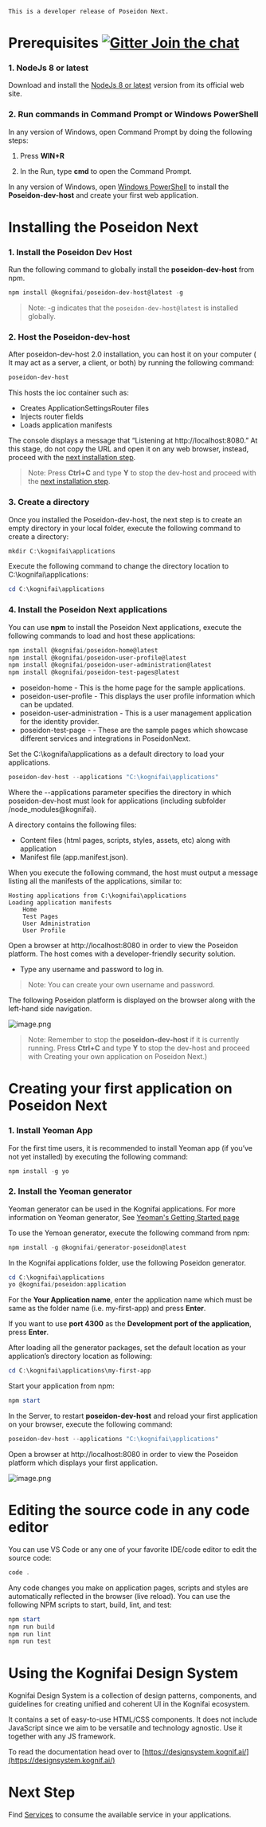  ```
This is a developer release of Poseidon Next.
```
# Prerequisites [![Gitter Join the chat](https://badges.gitter.im/Join%20Chat.svg)](https://gitter.im/kognifai/Lobby)

### 1. NodeJs 8 or latest
Download and install the [NodeJs 8 or latest](https://nodejs.org/) version from its official web site.

### 2. Run commands in Command Prompt or Windows PowerShell
In any version of Windows, open Command Prompt by doing the following steps:

 1. Press **WIN+R** 

 2. In the Run, type **cmd** to open the Command Prompt.

In any version of Windows, open [Windows PowerShell](https://docs.microsoft.com/en-us/powershell/scripting/setup/starting-windows-powershell?view=powershell-6) to install the **Poseidon-dev-host** and create your first web application.


# Installing the Poseidon Next

### 1. Install the Poseidon Dev Host ###
Run the following command to globally install the **poseidon-dev-host** from npm.
```powershell
npm install @kognifai/poseidon-dev-host@latest -g
```
>Note: -g indicates that the ```poseidon-dev-host@latest``` is installed globally.

### 2.	Host the Poseidon-dev-host ###
After poseidon-dev-host 2.0 installation, you can host it on your computer ( It may act as a server, a client, or both) by running the following command:

```powershell
poseidon-dev-host
```
This hosts the ioc container such as: 
- Creates ApplicationSettingsRouter files
- Injects router fields
- Loads application manifests

The console displays a message that “Listening at http://localhost:8080.” At this stage, do not copy the URL and open it on any web browser, instead, proceed with the [next installation step](#Create-a-directory). 

> Note: Press **Ctrl+C** and type **Y** to stop the dev-host and proceed with the [next installation step](#Create-a-directory).

###  3.	Create a directory ### 
Once you installed the Poseidon-dev-host, the next step is to create an empty directory in your local folder, execute the following command to create a directory:

```powershell
mkdir C:\kognifai\applications
```

Execute the following command to change the directory location to C:\kognifai\applications:

```powershell
cd C:\kognifai\applications
```


###  4.	Install the Poseidon Next applications ### 

You can use **npm** to install the Poseidon Next applications, execute the following commands to load and host these applications:
```powershell
npm install @kognifai/poseidon-home@latest
npm install @kognifai/poseidon-user-profile@latest
npm install @kognifai/poseidon-user-administration@latest
npm install @kognifai/poseidon-test-pages@latest
```
- poseidon-home - This is the home page for the sample applications.
- poseidon-user-profile - This displays the user profile information which can be updated.
- poseidon-user-administration - This is a user management application for the identity provider.
- poseidon-test-page -  - These are the sample pages which showcase different services and integrations in PoseidonNext.

Set the C:\kognifai\applications as a default directory to load your applications.

```powershell
poseidon-dev-host --applications "C:\kognifai\applications"
```
Where the --applications parameter specifies the directory in which poseidon-dev-host must look for applications (including subfolder /node_modules@kognifai). 

A directory contains the following files:

- Content files (html pages, scripts, styles, assets, etc) along with application 
- Manifest file (app.manifest.json). 

When you execute the following command, the host must output a message listing all the manifests of the applications, similar to:

```
Hosting applications from C:\kognifai\applications
Loading application manifests
	Home
	Test Pages
	User Administration
	User Profile
```
Open a browser at http://localhost:8080 in order to view the Poseidon platform. The host comes with a developer-friendly security solution. 

- Type any username and password to log in. 

> Note: You can create your own username and password. 

The following Poseidon platform is displayed on the browser along with the left-hand side navigation.

![image.png](.%20images/Poseidon-Applications.png)

> Note: Remember to stop the **poseidon-dev-host** if it is currently running. Press **Ctrl+C** and type **Y** to stop the dev-host and proceed with Creating your own application on Poseidon Next.)



# Creating your first application on Poseidon Next



### 1.	Install Yeoman App ###

For the first time users, it is recommended to install Yeoman app (if you’ve not yet installed) by executing the following command:
```powershell
npm install -g yo
```

### 2.	Install the Yeoman generator ###
Yeoman generator can be used in the Kognifai applications. For more information on Yeoman generator, See [Yeoman's Getting Started page](http://yeoman.io/learning/index.html)

To use the Yemoan generator, execute the following command from npm:
  ```powershell
npm install -g @kognifai/generator-poseidon@latest
```
In the Kognifai applications folder, use the following Poseidon generator.
```powershell
cd C:\kognifai\applications
yo @kognifai/poseidon:application
```
For the **Your Application name**, enter the application name which must be same as the folder name (i.e. my-first-app) and press **Enter**.

If you want to use **port 4300** as the **Development port of the application**, press **Enter**.

 After loading all the generator packages, set the default location as your application’s directory location as following:
 ```powershell
cd C:\kognifai\applications\my-first-app
```
Start your application from npm:
 ```powershell
npm start
```
In the Server, to restart **poseidon-dev-host** and reload your first application on your browser, execute the following command:
 ```powershell
poseidon-dev-host --applications "C:\kognifai\applications"
```
Open a browser at http://localhost:8080 in order to view the Poseidon platform which displays your first application.

![image.png](.%20images/my-first-app.jpg)




# Editing the source code in any code editor

You can use VS Code or any one of your favorite IDE/code editor to edit the source code:
```powershell
code .
```
Any code changes you make on application pages, scripts and styles are automatically reflected in the browser (live reload).
You can use the following NPM scripts to start, build, lint, and test:
```powershell
npm start
npm run build
npm run lint
npm run test
```



# Using the Kognifai Design System

Kognifai Design System is a collection of design patterns, components, and guidelines for creating unified and coherent UI in the Kognifai ecosystem.

It contains a set of easy-to-use HTML/CSS components. It does not include JavaScript since we aim to be versatile and technology agnostic. Use it together with any JS framework.

To read the documentation head over to [https://designsystem.kognif.ai/](https://designsystem.kognif.ai/)

# Next Step

Find [Services](Services.md) to consume the available service in your applications.

